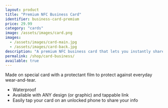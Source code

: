 ```yaml
---
layout: product
title: "Premium NFC Business Card"
identifier: business-card-premium
price: 29.99
category: "cards"
image: /assets/images/card.png
images:
  - /assets/images/card-main.jpg
  - /assets/images/card-back.jpg
description: "A premium NFC business card that lets you instantly share your contact info."
permalink: /shop/card-business/
available: true
---
```


Made on special card with a protectant film to protect against everyday wear-and-tear.

- Waterproof
- Available with ANY design (or graphic) and tappable link
- Easily tap your card on an unlocked phone to share your info
